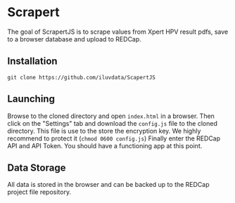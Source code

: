 
# Scrapert

<!-- badges: start -->
<!-- badges: end -->

The goal of ScrapertJS is to scrape values from Xpert HPV result pdfs, save to a browser database and upload to REDCap.

## Installation

```
git clone https://github.com/iluvdata/ScapertJS
```

## Launching

Browse to the cloned directory and open `index.html` in a browser.  Then click on the "Settings" tab and download the `config.js` file to the cloned directory. This file is use to the store the encryption key. We highly recommend to protect it (`chmod 0600 config.js`) Finally enter the REDCap API and API Token.  You should have a functioning app at this point.

## Data Storage
All data is stored in the browser and can be backed up to the REDCap project file repository.
